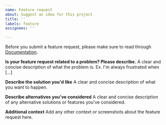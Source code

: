 ```yaml
---
name: Feature request
about: Suggest an idea for this project
title: ''
labels: feature
assignees: ''

---
```


Before you submit a feature request, please make sure to read through [Documentation](http://desmonding.me/zooming/docs/index.html).

**Is your feature request related to a problem? Please describe.**
A clear and concise description of what the problem is. Ex. I'm always frustrated when [...]

**Describe the solution you'd like**
A clear and concise description of what you want to happen.

**Describe alternatives you've considered**
A clear and concise description of any alternative solutions or features you've considered.

**Additional context**
Add any other context or screenshots about the feature request here.
